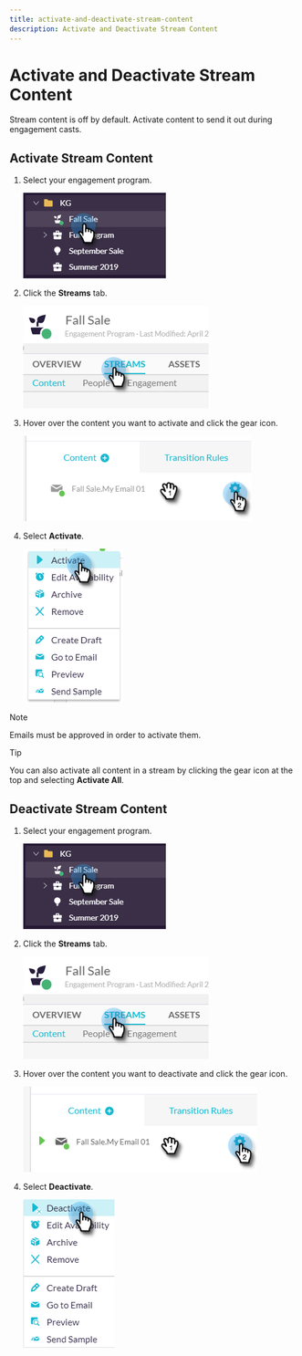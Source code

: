 ```yaml
---
title: activate-and-deactivate-stream-content
description: Activate and Deactivate Stream Content
---
```


# Activate and Deactivate Stream Content

Stream content is off by default. Activate content to send it out during engagement casts.

## Activate Stream Content

1. Select your engagement program.

   ![Image One](/help/sky/assets/engagement-programs/activate-and-deactivate-stream-content/activate-and-deactivate-stream-content-1.png)

1. Click the **Streams** tab.

   ![Image Two](/help/sky/assets/engagement-programs/activate-and-deactivate-stream-content/activate-and-deactivate-stream-content-2.png)

1. Hover over the content you want to activate and click the gear icon.

   ![Image Three](/help/sky/assets/engagement-programs/activate-and-deactivate-stream-content/activate-and-deactivate-stream-content-3.png)

1. Select **Activate**.

   ![Image Four](/help/sky/assets/engagement-programs/activate-and-deactivate-stream-content/activate-and-deactivate-stream-content-4.png)

>[!NOTE]
>
>Emails must be approved in order to activate them.

>[!TIP]
>
>You can also activate all content in a stream by clicking the gear icon at the top and selecting **Activate All**.

## Deactivate Stream Content

1. Select your engagement program.

   ![Image Five](/help/sky/assets/engagement-programs/activate-and-deactivate-stream-content/activate-and-deactivate-stream-content-5.png)

1. Click the **Streams** tab.

   ![Image Six](/help/sky/assets/engagement-programs/activate-and-deactivate-stream-content/activate-and-deactivate-stream-content-6.png)

1. Hover over the content you want to deactivate and click the gear icon.

   ![Image Seven](/help/sky/assets/engagement-programs/activate-and-deactivate-stream-content/activate-and-deactivate-stream-content-7.png)

1. Select **Deactivate**.

   ![Image Eight](/help/sky/assets/engagement-programs/activate-and-deactivate-stream-content/activate-and-deactivate-stream-content-8.png)
